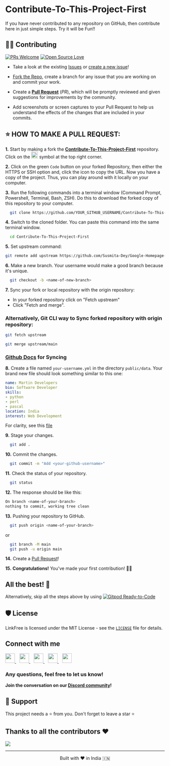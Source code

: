 # Contribute-To-This-Project-First
If you have never contributed to any repository on GitHub, then contribute here in just simple steps.
Try it will be Fun!!

## 👨‍💻 Contributing

[![PRs Welcome](https://img.shields.io/badge/PRs-welcome-brightgreen.svg?style=flat-square)](https://github.com/Susmita-Dey/Contribute-To-This-Project-First/pulls)
[![Open Source Love](https://badges.frapsoft.com/os/v1/open-source.png?v=103)](https://github.com/ellerbrock/open-source-badges/)

- Take a look at the existing [Issues](https://github.com/Susmita-Dey/Contribute-To-This-Project-First/issues) or [create a new issue](https://github.com/Susmita-Dey/Contribute-To-This-Project-First/issues/new/choose)!

- [Fork the Repo](https://github.com/Susmita-Dey/Contribute-To-This-Project-First/fork), create a branch for any issue that you are working on and commit your work.

- Create a **[Pull Request](https://github.com/Susmita-Dey/Contribute-To-This-Project-First/compare)** (_PR_), which will be promptly reviewed and given suggestions for improvements by the community.

- Add screenshots or screen captures to your Pull Request to help us understand the effects of the changes that are included in your commits.

## ⭐ HOW TO MAKE A PULL REQUEST:

**1.** Start by making a fork the [**Contribute-To-This-Project-First**](https://github.com/Susmita-Dey/Contribute-To-This-Project-First) repository. Click on the <a href="https://github.com/Susmita-Dey/Contribute-To-This-Project-First/fork"><img src="https://i.imgur.com/G4z1kEe.png" height="21" width="21"></a> symbol at the top right corner.

**2.** Click on the green `Code` button on your forked Repository, then either the HTTPS or SSH option and, click the icon to copy the URL. Now you have a copy of the project. Thus, you can play around with it locally on your computer.

**3.** Run the following commands into a terminal window (Command Prompt, Powershell, Terminal, Bash, ZSH). Do this to download the forked copy of this repository to your computer.

```bash
  git clone https://github.com/YOUR_GITHUB_USERNAME/Contribute-To-This-Project-First.git
```

**4.** Switch to the cloned folder. You can paste this command into the same terminal window.

```bash
  cd Contribute-To-This-Project-First
```

**5.** Set upstream command:

```bash
git remote add upstream https://github.com/Susmita-Dey/Google-Homepage-Clone-With-HTML-CSS.git
```

**6.** Make a new branch. Your username would make a good branch because it's unique.

```bash
  git checkout -b <name-of-new-branch>
```

**7.** Sync your fork or local repository with the origin repository:

- In your forked repository click on "Fetch upstream"
- Click "Fetch and merge".

### Alternatively, Git CLI way to Sync forked repository with origin repository:

```bash
git fetch upstream
```

```bash
git merge upstream/main
```

### [Github Docs](https://docs.github.com/en/github/collaborating-with-pull-requests/addressing-merge-conflicts/resolving-a-merge-conflict-on-github) for Syncing

**8.** Create a file named `your-username.yml` in the directory `public/data`.
Your brand new file should look something similar to this one:

```yml
name: Martin Developers
bio: Software Developer
skills:
- python
- perl
- pascal
location: India
interest: Web Development
```
For clarity, see this [file](https://github.com/Susmita-Dey/Contribute-To-This-Project-First/blob/main/public/data/names.yml)

**9.** Stage your changes.

```bash
  git add .
```

**10.** Commit the changes.

```bash
  git commit -m "Add <your-github-username>"
```

**11.** Check the status of your repository.

```bash
  git status
```

**12.** The response should be like this:

```bash
On branch <name-of-your-branch>
nothing to commit, working tree clean
```

**13.** Pushing your repository to GitHub.

```bash
  git push origin <name-of-your-branch>
```

or

```bash
  git branch -M main
  git push -u origin main
```

**14.** Create a [Pull Request](https://help.github.com/en/github/collaborating-with-issues-and-pull-requests/creating-a-pull-request)!

**15.** **Congratulations!** You've made your first contribution! 🙌🏼


## All the best! 🥇

Alternatively, skip all the steps above by using [![Gitpod Ready-to-Code](https://img.shields.io/badge/Gitpod-Ready--to--Code-blue?logo=gitpod)](https://gitpod.io/#https://github.com/Susmita-Dey/Contribute-To-This-Project-First/)

## 🛡️ License

LinkFree is licensed under the MIT License - see the [`LICENSE`](LICENSE) file for details.

## Connect with me
  <a href="https://twitter.com/its_SusmitaDey">
    <img width="30px" src="https://www.vectorlogo.zone/logos/twitter/twitter-official.svg" />
  </a>&ensp;
  <a href="https://www.linkedin.com/in/susmita-dey-15a15a210/">
    <img width="30px" src="https://www.vectorlogo.zone/logos/linkedin/linkedin-icon.svg" />
  </a>&ensp;
  <a href="https://www.youtube.com/channel/UCsuzc8lqAbgUYo4yzpjtfSw">
  <img width="30px" src="https://i.pinimg.com/originals/46/02/cb/4602cbc18967da9c1eba7452905cd99b.png" />
  </a>&ensp;
  <a href="https://www.instagram.com/susmitadeyofficial/">
    <img width="30px" src="https://www.vectorlogo.zone/logos/instagram/instagram-icon.svg" />
  </a>&ensp;
  <a href="https://susmitadey.hashnode.dev/">
  <img width="30px" src="https://cdn.hashnode.com/res/hashnode/image/upload/v1611902473383/CDyAuTy75.png?auto=compress" />
  </a>

### Any questions, feel free to let us know!

**Join the conversation on our [Discord community](https://discord.com/invite/g7FmxB9uZp)!**

## 🙏 Support

This project needs a ⭐️ from you. Don't forget to leave a star ⭐️

<!-- ## 💪 Thanks to all Contributors
This project exists thanks to all the people who contribute — [contribute](CONTRIBUTING.md).
<div align="left">
<a href="https://github.com/Susmita-Dey/Contribute-To-This-Project-First/graphs/contributors">
  <img src="https://contrib.rocks/image?repo=Susmita-Dey/Contribute-To-This-Project-First" />
</a>
</div> -->
## Thanks to all the contributors ❤️
<a href = "https://github.com/Susmita-Dey/Contribute-To-This-Project-First/graphs/contributors">
  <img src = "https://contrib.rocks/image?repo=Susmita-Dey/Contribute-To-This-Project-First"/>
</a>
<hr>
<p align="center">
Built with ❤️ in India 🇮🇳 
</p>

